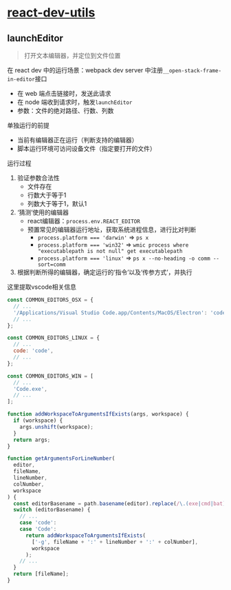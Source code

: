 # [react-dev-utils](https://github.com/facebook/create-react-app/tree/main/packages/react-dev-utils)


## launchEditor
> 打开文本编辑器，并定位到文件位置

在 react dev 中的运行场景：webpack dev server 中注册`__open-stack-frame-in-editor`接口
- 在 web 端点击链接时，发送此请求
- 在 node 端收到请求时，触发`launchEditor`
- 参数：文件的绝对路径、行数、列数


单独运行的前提
- 当前有编辑器正在运行（判断支持的编辑器）
- 脚本运行环境可访问设备文件（指定要打开的文件）


运行过程
1. 验证参数合法性
    - 文件存在
    - 行数大于等于1
    - 列数大于等于1，默认1
2. ‘猜测’使用的编辑器
    - react编辑器：`process.env.REACT_EDITOR`
    - 预置常见的编辑器运行地址，获取系统进程信息，进行比对判断
        - `process.platform === 'darwin'` => `ps x`
        - `process.platform === 'win32'` => `wmic process where "executablepath is not null" get executablepath`
        - `process.platform === 'linux'` => `ps x --no-heading -o comm --sort=comm`
3. 根据判断所得的编辑器，确定运行的‘指令’以及‘传参方式’，并执行


这里提取vscode相关信息
```js
const COMMON_EDITORS_OSX = {
  // ...
  '/Applications/Visual Studio Code.app/Contents/MacOS/Electron': 'code',
  // ...
};

const COMMON_EDITORS_LINUX = {
  // ...
  code: 'code',
  // ...
};

const COMMON_EDITORS_WIN = [
  // ...
  'Code.exe',
  // ...
];

function addWorkspaceToArgumentsIfExists(args, workspace) {
  if (workspace) {
    args.unshift(workspace);
  }
  return args;
}

function getArgumentsForLineNumber(
  editor,
  fileName,
  lineNumber,
  colNumber,
  workspace
) {
  const editorBasename = path.basename(editor).replace(/\.(exe|cmd|bat)$/i, '');
  switch (editorBasename) {
    // ...
    case 'code':
    case 'Code':
      return addWorkspaceToArgumentsIfExists(
        ['-g', fileName + ':' + lineNumber + ':' + colNumber],
        workspace
      );
    // ...
  }
  return [fileName];
}
```